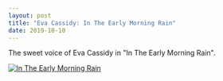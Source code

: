 ```yaml
---
layout: post
title: "Eva Cassidy: In The Early Morning Rain"
date: 2019-10-10
---
```

The sweet voice of Eva Cassidy in "In The Early Morning Rain".

[![In The Early Morning Rain](http://img.youtube.com/vi/P9U_g7ftEyk/0.jpg)](http://www.youtube.com/watch?v=P9U_g7ftEyk "In The Early Morning Rain")